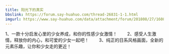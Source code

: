 ```yaml
---
title: 阳光下的真实
bbslink: https://forum.say-huahuo.com/thread-26831-1-1.html
imgurl: https://www.say-huahuo.com/data/attachment/forum/201808/27/160823yujulkifjljreuvg.jpg
---
```


1、一款十分启发心里的少女养成，和你的性感少女激情！
　　2、感受人生激情，释放你的内心，和可爱的少女一起吧！
　　3、纯正的日系风格画面，全新的元素乐趣，让你和少女走的更近！<!--more-->
